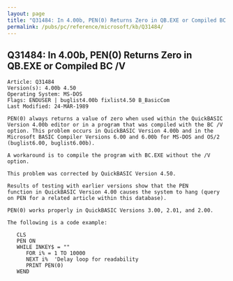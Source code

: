 ```yaml
---
layout: page
title: "Q31484: In 4.00b, PEN(0) Returns Zero in QB.EXE or Compiled BC /V"
permalink: /pubs/pc/reference/microsoft/kb/Q31484/
---
```


## Q31484: In 4.00b, PEN(0) Returns Zero in QB.EXE or Compiled BC /V

	Article: Q31484
	Version(s): 4.00b 4.50
	Operating System: MS-DOS
	Flags: ENDUSER | buglist4.00b fixlist4.50 B_BasicCom
	Last Modified: 24-MAR-1989
	
	PEN(0) always returns a value of zero when used within the QuickBASIC
	Version 4.00b editor or in a program that was compiled with the BC /V
	option. This problem occurs in QuickBASIC Version 4.00b and in the
	Microsoft BASIC Compiler Versions 6.00 and 6.00b for MS-DOS and OS/2
	(buglist6.00, buglist6.00b).
	
	A workaround is to compile the program with BC.EXE without the /V
	option.
	
	This problem was corrected by QuickBASIC Version 4.50.
	
	Results of testing with earlier versions show that the PEN
	function in QuickBASIC Version 4.00 causes the system to hang (query
	on PEN for a related article within this database).
	
	PEN(0) works properly in QuickBASIC Versions 3.00, 2.01, and 2.00.
	
	The following is a code example:
	
	   CLS
	   PEN ON
	   WHILE INKEY$ = ""
	      FOR i% = 1 TO 10000
	      NEXT i%  'Delay loop for readability
	      PRINT PEN(0)
	   WEND

